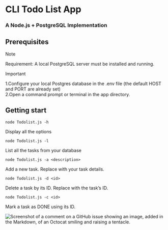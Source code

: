 # CLI Todo List App

### A Node.js + PostgreSQL Implementation

## Prerequisites
  > [!NOTE]
  > Requirement: A local PostgreSQL server must be installed and running.


  > [!IMPORTANT]
  > 1.Configure your local Postgres database in the .env file (the default HOST and PORT are already set) <br/>
  > 2.Open a command prompt or terminal in the app directory.

  
## Getting start

  `node Todolist.js -h`
  
  Display all the options
  
   `node Todolist.js -l`
  
  List all the tasks from your database

   `node Todolist.js -a <description>`
  
  Add a new task. Replace <description> with your task details.

  `node Todolist.js -d <id>`
  
  Delete a task by its ID. Replace <id> with the task’s ID.

  `node Todolist.js -c <id>`
  
  Mark a task as DONE using its ID.

![Screenshot of a comment on a GitHub issue showing an image, added in the Markdown, of an Octocat smiling and raising a tentacle.](https://c.tenor.com/7UarUv_Z1QYAAAAd/tenor.gif)
  
